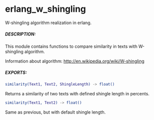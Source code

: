 erlang_w_shingling
==================

W-shingling algorithm realization in erlang.

##### DESCRIPTION:
  This module contains functions to compare similarity in texts with W-shingling algorithm.
  
  Information about algorithm: http://en.wikipedia.org/wiki/W-shingling

##### EXPORTS:
  ```erlang
  similarity(Text1, Text2, ShingleLength) -> float()
  ```
  Returns a similarity of two texts with defined shingle length in percents.
  
  ```erlang
  similarity(Text1, Text2) -> float()
  ```
  Same as previous, but with default shingle length.
  
